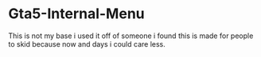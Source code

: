 # Gta5-Internal-Menu
This is not my base i used it off of someone i found this is made for people to skid because now and days i could care less.
